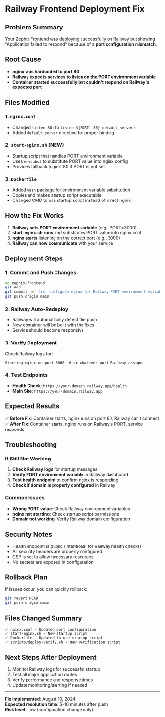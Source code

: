 # Railway Frontend Deployment Fix

## Problem Summary
Your Zephix Frontend was deploying successfully on Railway but showing "Application failed to respond" because of a **port configuration mismatch**.

## Root Cause
- **nginx was hardcoded to port 80**
- **Railway expects services to listen on the PORT environment variable**
- **Container started successfully but couldn't respond on Railway's expected port**

## Files Modified

### 1. `nginx.conf`
- Changed `listen 80;` to `listen ${PORT:-80} default_server;`
- Added `default_server` directive for proper binding

### 2. `start-nginx.sh` (NEW)
- Startup script that handles PORT environment variable
- Uses `envsubst` to substitute PORT value into nginx config
- Provides fallback to port 80 if PORT is not set

### 3. `Dockerfile`
- Added `bash` package for environment variable substitution
- Copies and makes startup script executable
- Changed CMD to use startup script instead of direct nginx

## How the Fix Works

1. **Railway sets PORT environment variable** (e.g., PORT=3000)
2. **start-nginx.sh runs** and substitutes PORT value into nginx.conf
3. **nginx starts** listening on the correct port (e.g., 3000)
4. **Railway can now communicate** with your service

## Deployment Steps

### 1. Commit and Push Changes
```bash
cd zephix-frontend
git add .
git commit -m 'fix: configure nginx for Railway PORT environment variable'
git push origin main
```

### 2. Railway Auto-Redeploy
- Railway will automatically detect the push
- New container will be built with the fixes
- Service should become responsive

### 3. Verify Deployment
Check Railway logs for:
```
Starting nginx on port 3000  # or whatever port Railway assigns
```

### 4. Test Endpoints
- **Health Check**: `https://your-domain.railway.app/health`
- **Main Site**: `https://your-domain.railway.app`

## Expected Results

✅ **Before Fix**: Container starts, nginx runs on port 80, Railway can't connect
✅ **After Fix**: Container starts, nginx runs on Railway's PORT, service responds

## Troubleshooting

### If Still Not Working
1. **Check Railway logs** for startup messages
2. **Verify PORT environment variable** in Railway dashboard
3. **Test health endpoint** to confirm nginx is responding
4. **Check if domain is properly configured** in Railway

### Common Issues
- **Wrong PORT value**: Check Railway environment variables
- **nginx not starting**: Check startup script permissions
- **Domain not working**: Verify Railway domain configuration

## Security Notes
- Health endpoint is public (intentional for Railway health checks)
- All security headers are properly configured
- CSP is set to allow necessary resources
- No secrets are exposed in configuration

## Rollback Plan
If issues occur, you can quickly rollback:
```bash
git revert HEAD
git push origin main
```

## Files Changed Summary
```
✅ nginx.conf - Updated port configuration
✅ start-nginx.sh - New startup script
✅ Dockerfile - Updated to use startup script
✅ scripts/deploy-verify.sh - New verification script
```

## Next Steps After Deployment
1. Monitor Railway logs for successful startup
2. Test all major application routes
3. Verify performance and response times
4. Update monitoring/alerting if needed

---
**Fix implemented**: August 10, 2024  
**Expected resolution time**: 5-10 minutes after push  
**Risk level**: Low (configuration change only)
